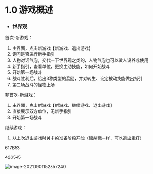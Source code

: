 # 1.0 游戏概述

- ### 世界观

首次-新游戏：

1. 主界面，点击新游戏【新游戏、退出游戏】
2. 询问是否进行新手指引
3. 人物对话气泡，交代一下世界观之类的，人物气泡也可以做人设养成使用
4. 新手指引，查看单位，更换主动技能，如何开始战斗
5. 开始第一场战斗
6. 战斗胜利后，给出3种类型的奖励，并对转生、设定被动技能做出指引
7. 第二场战斗的怪物上场



非首次-新游戏：

1. 主界面，点击新游戏【新游戏、继续游戏、退出游戏】
2. 直接展示双方单位，无新手指引
3. 开始第一场战斗



继续游戏：

1. 从上次退出游戏时关卡的准备阶段开始（跟杀戮一样，可以退出重打）





617B53

426545

![image-20210901152857240](https://i.loli.net/2021/09/01/GQ2IB7uVPgZKpTr.png)

